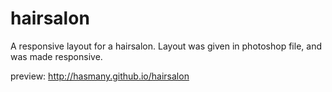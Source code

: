 # hairsalon
A responsive layout for a hairsalon. Layout was given in photoshop file, and was made responsive.

preview: http://hasmany.github.io/hairsalon
